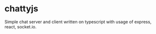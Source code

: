 # chattyjs
Simple chat server and client written on typescript with usage of express, react, socket.io.

